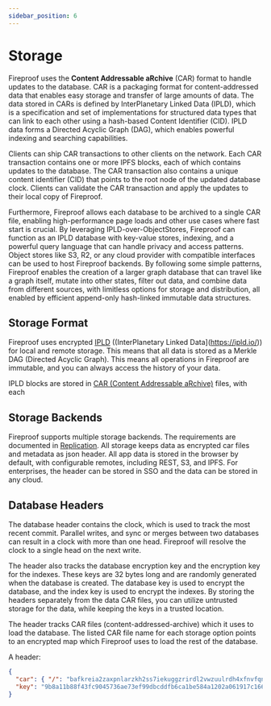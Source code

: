 ```yaml
---
sidebar_position: 6
---
```


# Storage

Fireproof uses the **Content Addressable aRchive** (CAR) format to handle updates to the database. CAR is a packaging format for content-addressed data that enables easy storage and transfer of large amounts of data. The data stored in CARs is defined by InterPlanetary Linked Data (IPLD), which is a specification and set of implementations for structured data types that can link to each other using a hash-based Content Identifier (CID). IPLD data forms a Directed Acyclic Graph (DAG), which enables powerful indexing and searching capabilities.

Clients can ship CAR transactions to other clients on the network. Each CAR transaction contains one or more IPFS blocks, each of which contains updates to the database. The CAR transaction also contains a unique content identifier (CID) that points to the root node of the updated database clock. Clients can validate the CAR transaction and apply the updates to their local copy of Fireproof.

Furthermore, Fireproof allows each database to be archived to a single CAR file, enabling high-performance page loads and other use cases where fast start is crucial. By leveraging IPLD-over-ObjectStores, Fireproof can function as an IPLD database with key-value stores, indexing, and a powerful query language that can handle privacy and access patterns. Object stores like S3, R2, or any cloud provider with compatible interfaces can be used to host Fireproof backends. By following some simple patterns, Fireproof enables the creation of a larger graph database that can travel like a graph itself, mutate into other states, filter out data, and combine data from different sources, with limitless options for storage and distribution, all enabled by efficient append-only hash-linked immutable data structures.

## Storage Format

Fireproof uses encrypted [IPLD](https://ipld.io/) ((InterPlanetary Linked Data](https://ipld.io/)) for local and remote storage. This means that all data is stored as a Merkle DAG (Directed Acyclic Graph). This means all operations in Fireproof are immutable, and you can always access the history of your data.

IPLD blocks are stored in [CAR (Content Addressable aRchive)](https://ipld.io/specs/transport/car/) files, with each

## Storage Backends

Fireproof supports multiple storage backends. The requirements are documented in [Replication](./replication). All storage keeps data as encrypted car files and metadata as json header. All app data is stored in the browser by default, with configurable remotes, including REST, S3, and IPFS. For enterprises, the header can be stored in SSO and the data can be stored in any cloud.

## Database Headers

The database header contains the clock, which is used to track the most recent commit. Parallel writes, and sync or merges between two databases can result in a clock with more than one head. Fireproof will resolve the clock to a single head on the next write.

The header also tracks the database encryption key and the encryption key for the indexes. These keys are 32 bytes long and are randomly generated when the database is created. The database key is used to encrypt the database, and the index key is used to encrypt the indexes. By storing the headers separately from the data CAR files, you can utilize untrusted storage for the data, while keeping the keys in a trusted location.

The header tracks CAR files (content-addressed-archive) which it uses to load the database. The listed CAR file name for each storage option points to an encrypted map which Fireproof uses to load the rest of the database.

A header:

```json
{
  "car": { "/": "bafkreia2zaxpnlarzkh2ss7iekuggzrirdl2vwzuulrdh4xfnvfqntboua" },
  "key": "9b8a11b88f43fc9045736ae73ef99dbcddfb6ca1be584a1202a061917c166677"
}
```
